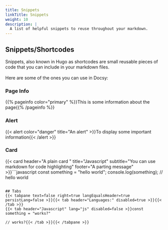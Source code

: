 ```yaml
---
title: Snippets
linkTitle: Snippets
weight: 10
description: |
  A list of helpful snippets to reuse throughout your markdown.
---
```

## Snippets/Shortcodes

Snippets, also known in Hugo as shortcodes are small reusable pieces of code that you can include in your markdown files.<br><br>Here are some of the ones you can use in Docsy:

### Page Info
{{% pageinfo color="primary" %}}This is some information about the page{{% /pageinfo %}}

### Alert

{{< alert color="danger" title="An alert" >}}To display some important information{{< /alert >}}

### Card
{{< card header="A plain card " title="Javascript" subtitle="You can use markdown for code highlighting" footer="A parting message" >}}```javascript
const something = "hello world";
console.log(something);
// hello world
```{{< /card >}}

## Tabs
{{< tabpane text=false right=true langEqualsHeader=true persistLang=false >}}{{< tab header="Languages:" disabled=true >}}{{< /tab >}}
{{< tab header="Javascript" lang="js" disabled=false >}}const something = "works?"

// works?{{< /tab >}}{{< /tabpane >}}